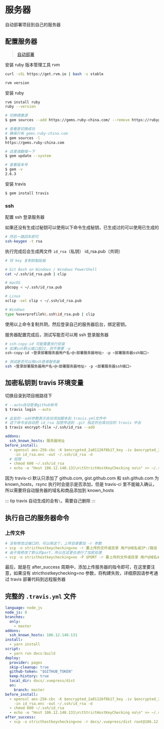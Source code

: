 # 服务器

自动部署项目到自己的服务器

## 配置服务器

> [自动部署](https://juejin.im/post/5a9e1a5751882555712bd8e1#heading-12)

安装 ruby 版本管理工具 rvm

```bash
curl -sSL https://get.rvm.io | bash -s stable

rvm version
```

安装 ruby

```bash
rvm install ruby
ruby --version

# 切换镜像源
$ gem sources --add https://gems.ruby-china.com/ --remove https://rubygems.org/

# 查看是切换成功
# 确保只有 gems.ruby-china.com
$ gem sources -l
https://gems.ruby-china.com

# 这里请翻墙一下
$ gem update --system

# 查看版本号
$ gem -v
2.6.3
```

安装 travis

```bash
$ gem install travis
```

### ssh

配置 ssh 登录服务器

如果还没有生成过秘钥可以使用以下命令生成秘钥，已生成过的可以使用已生成的

```bash
# 然后一路回车即可
ssh-keygen -t rsa
```

执行完成后会生成两文件 `id_rsa`（私钥） id_rsa.pub（共玥）

```bash
# 将 key 复制到黏贴板

# Git Bash on Windows / Windows PowerShell
cat ~/.ssh/id_rsa.pub | clip

# macOS
pbcopy < ~/.ssh/id_rsa.pub

# Linux
xclip -sel clip < ~/.ssh/id_rsa.pub

# Windows
type %userprofile%\.ssh\id_rsa.pub | clip
```

使用以上命令复制共玥，然后登录自己的服务器后台，绑定密钥。

服务器配置完成后，测试写能否可以用 ssh 登录服务器

```bash
# ssh-copy-id 可能需要另行安装
# 如果ssh默认端口是22，则不需要 -p
ssh-copy-id <登录部署服务器用户名>@<部署服务器地址> -p <部署服务器ssh端口>

# 测试是否可以用ssh登录服务器
ssh <登录部署服务器用户名>@<部署服务器地址> -p <部署服务器ssh端口>
```

## 加密私钥到 travis 环境变量

切换目录到项目根路径下

```bash
# --auto自动登录github帐号
$ travis login --auto

# 此处的--add参数表示自动添加脚本到.travis.yml文件中
# 这个命令会自动把 id_rsa 加密传送到 .git 指定的仓库对应的 travis 中去
$ travis encrypt-file ~/.ssh/id_rsa --add
```

```yaml {4,5}
addons:
  ssh_known_hosts: 服务器地址
before_install:
  - openssl aes-256-cbc -K $encrypted_2a01126f8b17_key -iv $encrypted_2a01126f8b17_iv
    -in id_rsa.enc -out ~/.ssh/id_rsa -d
  # 权限
  - chmod 600 ~/.ssh/id_rsa
  - echo -e "Host 106.12.140.131\n\tStrictHostKeyChecking no\n" >> ~/.ssh/config
```

因为 travis-ci 默认只添加了 github.com, gist.github.com 和 ssh.github.com 为 known_hosts，rsync 执行时会提示是否添加，但是 travis-ci 里不能输入确认，所以需要将自动服务器的域名和商品添加到 known_hosts

::: tip
travis 自动生成的会有`\`，需要自己删除
:::

## 执行自己的服务器命令

### 上传文件

```yaml
# 没有修改过端口的，可以用这个，上传目录要加 -r 参数
- scp -o stricthostkeychecking=no -r 要上传的文件或目录 用户@域名或IP:/路径
# 由于我修改了默认的port，所以在这里也进行了加密处理
- scp -o stricthostkeychecking=no -P $PORT -r 要上传的文件或目录 用户@域名或IP:/路径
```

最后，就是在 after_success 周期中，添加上传服务器的指令即可，在这里要注意，如果没有 stricthostkeychecking=no 参数，将构建失败，详细原因请参考通过 travis 部署代码到远程服务器

## 完整的 `.travis.yml` 文件

```yaml
language: node_js
node_js: 8
branches:
  only:
    - master
addons:
  ssh_known_hosts: 106.12.140.131
install:
  - yarn install
script:
  - yarn run docs:build
deploy:
  provider: pages
  skip-cleanup: true
  github-token: "$GITHUB_TOKEN"
  keep-history: true
  local_dir: docs/.vuepress/dist
  on:
    branch: master
before_install:
  - openssl aes-256-cbc -K $encrypted_2a01126f8b17_key -iv $encrypted_2a01126f8b17_iv
    -in id_rsa.enc -out ~/.ssh/id_rsa -d
  - chmod 600 ~/.ssh/id_rsa
  - echo -e "Host 106.12.140.131\n\tStrictHostKeyChecking no\n" >> ~/.ssh/config
after_success:
  - scp -o stricthostkeychecking=no -r docs/.vuepress/dist root@106.12.140.131:/root
```
